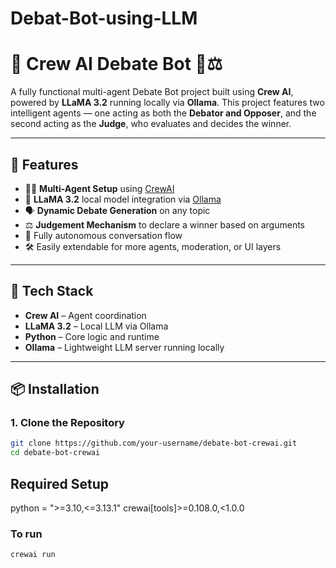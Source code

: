 # Debat-Bot-using-LLM
# 🧠 Crew AI Debate Bot 🤖⚖️

A fully functional multi-agent Debate Bot project built using **Crew AI**, powered by **LLaMA 3.2** running locally via **Ollama**. This project features two intelligent agents — one acting as both the **Debator and Opposer**, and the second acting as the **Judge**, who evaluates and decides the winner.

---

## 🚀 Features

- 🧑‍💼 **Multi-Agent Setup** using [CrewAI](https://github.com/joaomdmoura/crewAI)
- 🧠 **LLaMA 3.2** local model integration via [Ollama](https://ollama.com/)
- 🗣️ **Dynamic Debate Generation** on any topic
- ⚖️ **Judgement Mechanism** to declare a winner based on arguments
- 🔁 Fully autonomous conversation flow
- 🛠️ Easily extendable for more agents, moderation, or UI layers

---

## 🧰 Tech Stack

- **Crew AI** – Agent coordination
- **LLaMA 3.2** – Local LLM via Ollama
- **Python** – Core logic and runtime
- **Ollama** – Lightweight LLM server running locally

---

## 📦 Installation

### 1. Clone the Repository

```bash
git clone https://github.com/your-username/debate-bot-crewai.git
cd debate-bot-crewai
```

## Required Setup ##
python = ">=3.10,<=3.13.1"
crewai[tools]>=0.108.0,<1.0.0


### To run
```bash
crewai run
```
